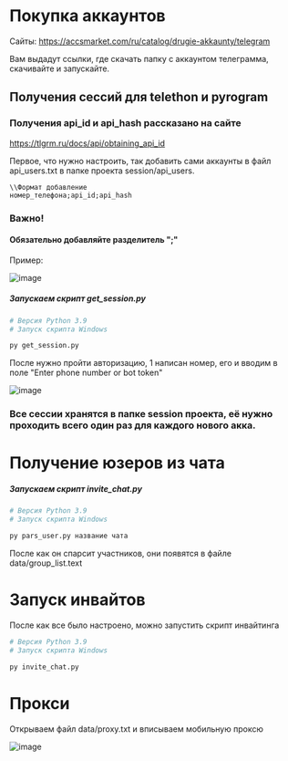 # Покупка аккаунтов
Сайты:
https://accsmarket.com/ru/catalog/drugie-akkaunty/telegram

Вам выдадут ссылки, где скачать папку с аккаунтом телеграмма, скачивайте и запускайте.

## Получения сессий для telethon и pyrogram
### Получения api_id и api_hash рассказано на сайте
https://tlgrm.ru/docs/api/obtaining_api_id

Первое, что нужно настроить, так добавить сами аккаунты в файл api_users.txt в папке проекта session/api_users.
```
\\Формат добавление
номер_телефона;api_id;api_hash
```
### Важно!
#### Обязательно добавляйте разделитель ";"
Пример:

![image](https://user-images.githubusercontent.com/63918733/133865943-5ed09383-3c55-4852-9060-d86620d9c145.png)

##### Запускаем скрипт get_session.py
```python
# Версия Python 3.9
# Запуск скрипта Windows

py get_session.py
```

После нужно пройти авторизацию, 1 написан номер, его и вводим в поле "Enter phone number or bot token"

![image](https://user-images.githubusercontent.com/63918733/133865627-045a7ac8-83f2-4510-adb9-98ccae1fd0b4.png)

### Все сессии хранятся в папке session проекта, её нужно проходить всего один раз для каждого нового акка.
# Получение юзеров из чата
##### Запускаем скрипт invite_chat.py
```python
# Версия Python 3.9
# Запуск скрипта Windows

py pars_user.py название чата
```
После как он спарсит участников, они появятся в файле data/group_list.text

# Запуск инвайтов
После как все было настроено, можно запустить скрипт инвайтинга
```python
# Версия Python 3.9
# Запуск скрипта Windows

py invite_chat.py
```
# Прокси
Открываем файл data/proxy.txt и вписываем мобильную проксю

![image](https://user-images.githubusercontent.com/63918733/140406299-87331558-4023-4c94-8dac-c18765dbb4ad.png)
